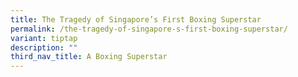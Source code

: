 ```yaml
---
title: The Tragedy of Singapore’s First Boxing Superstar
permalink: /the-tragedy-of-singapore-s-first-boxing-superstar/
variant: tiptap
description: ""
third_nav_title: A Boxing Superstar
---
```

